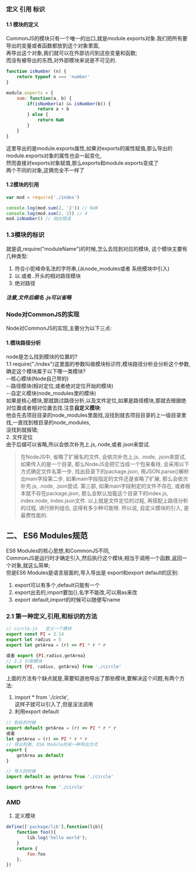 ### 定义 引用 标识
#### 1.1 模块的定义  
CommonJS的模块只有一个唯一的出口,就是module.exports对象.我们把所有要导出的变量或者函数都放到这个对象里面,  
再导出这个对象,我们就可以在外部访问到这些变量和函数;  
而没有被导出的东西,对外部模块来说是不可见的.  
```js
function isNumber (n) {
    return typeof n === 'number'
}

module.exports = {
    sum: function(a, b) {
        if(isNumber(a) && isNumber(b)) {
            return a + b
        } else {
            return NaN
        }
    }
}
```
这里导出的是module.exports属性,如果对exports的属性赋值,那么导出的module.exports对象的属性也会一起变化,  
然而直接对exports对象赋值,那么exports和module.exports变成了  
两个不同的对象,这俩完全不一样了
#### 1.2模块的引用  
```js
var mod = require('./index')

console.log(mod.sum(2, '2')) // NaN
console.log(mod.sum(2, 2)) // 4
mod.isNumber() // 抛出错误
```
### 1.3模块的标识
就是说,require("moduleName")的时候,怎么去找到对应的模块,
这个模块主要有几种类型:  
1. 符合小驼峰命名法的字符串,(从node_modules或者 系统模块中引入)  
2. 以.或者..开头的相对路径模块  
3. 绝对路径  
##### 注意,文件后缀名 .js可以省略

### Node对CommonJS的实现  
Node对CommonJS的实现,主要分为以下三点:  
#### 1.模块路径分析  
node是怎么找到模块的位置的?  
1.1 require("./index")这里面的参数叫做模块标识符,模块路径分析会分析这个参数,确定这个模块属于以下哪一类模块?  
--核心模块(Node自己带的)  
--路径模块(相对定位,或者绝对定位开始的模块)  
--自定义模块(node_modules里的模块)  
如果是核心模块,那就跳过路径分析,以及文件定位,如果是路径模块,那就去根据绝对位置或者相对位置去找.注意**自定义模块**:  
他会先去项目目录的node_modules里面找,没找到就去项目目录的上一级目录里找,一直找到根目录的node_modules,  
没找到就报错;  
2. 文件定位  
由于后缀可以省略,所以会依次补充上.js,.node,或者.json来尝试.  
>在NodeJS中, 省略了扩展名的文件, 会依次补充上.js, .node, .json来尝试, 如果传入的是一个目录, 那么NodeJS会把它当成一个包来看待, 会采用以下方式确定文件名第一步, 找出目录下的package.json, 用JSON.parse()解析出main字段第二步, 如果main字段指定的文件还是省略了扩展, 那么会依次补充.js, .node, .json尝试. 第三部, 如果main字段制定的文件不存在, 或者根本就不存在package.json, 那么会默认加载这个目录下的index.js, index.node, index.json文件. 以上就是文件定位的过程, 再搭配上路径分析的过程, 进行排列组合, 这得有多少种可能呀.  所以说, 自定义模块的引入, 是最费性能的.


## 二、 ES6 Modules规范
ES6 Modules的核心思想,和CommonJS不同,  
CommonJS是运行时才确定引入,然后执行这个模块,相当于调用一个函数,返回一个对象,就这么简单;  
但是ES6 Modules是语言层面的,导入导出是
export和export default的区别:  
1. export可以有多个,default只能有一个  
2. export出去的,import要加{},名字不能改,可以用as来改  
3. export default,import的时候可以随便写name
### 2.1 第一种定义,引用,和标识的方法
```js
// circle.js   定义一个模块
export const PI = 3.14
export let radius = 5
export let getArea = (r) => PI * r * r

或者 export {PI,radius,getArea}
// 2.2 引用模块
import {PI, radius, getArea} from './circle'

```
上面的方法有个缺点就是,需要知道他导出了那些模块,要解决这个问题,有两个方法:  
1. import * from './circle',  
这样子就可以引入了,但是没法调用  
2. 利用export  default  
```js
// 到处的时候
export default getArea = (r) => PI * r * r
或者  
let getArea = (r) => PI * r * r
// 导出列表, ES6 Module的另一种导出方式
export {
    getArea as default
}

// 导入的时候
import default as getArea from './circle'

import getArea from './circle'
```


### AMD
1. 定义模块  
```js
define(['package/lib'],function(lib){
    function foo(){
        lib.log('hello world');
    }
    return {
        foo:foo
    };
})
```